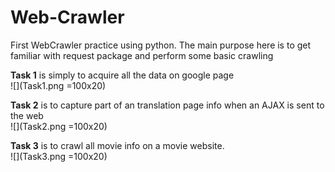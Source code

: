 # Web-Crawler
First WebCrawler practice using python. 
The main purpose here is to get familiar with request package and perform some basic crawling  
  
  
**Task 1** is simply to acquire all the data on google page  
![](Task1.png =100x20)

**Task 2** is to capture part of an translation page info when an AJAX is sent to the web  
![](Task2.png =100x20)  

**Task 3** is to crawl all movie info on a movie website.  
![](Task3.png =100x20)  
